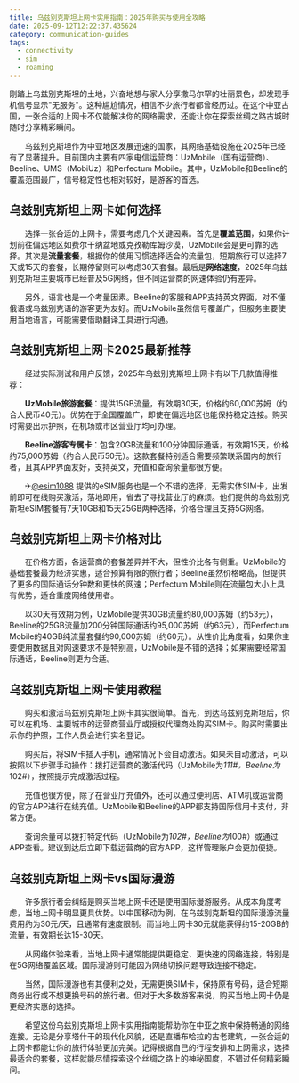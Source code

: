 ```yaml
---
title: 乌兹别克斯坦上网卡实用指南：2025年购买与使用全攻略
date: 2025-09-12T12:22:37.435624
category: communication-guides
tags:
  - connectivity
  - sim
  - roaming
---
```


刚踏上乌兹别克斯坦的土地，兴奋地想与家人分享撒马尔罕的壮丽景色，却发现手机信号显示"无服务"。这种尴尬情况，相信不少旅行者都曾经历过。在这个中亚古国，一张合适的上网卡不仅能解决你的网络需求，还能让你在探索丝绸之路古城时随时分享精彩瞬间。

　　乌兹别克斯坦作为中亚地区发展迅速的国家，其网络基础设施在2025年已经有了显著提升。目前国内主要有四家电信运营商：UzMobile（国有运营商）、Beeline、UMS（MobiUz）和Perfectum Mobile。其中，UzMobile和Beeline的覆盖范围最广，信号稳定性也相对较好，是游客的首选。

## 乌兹别克斯坦上网卡如何选择

　　选择一张合适的上网卡，需要考虑几个关键因素。首先是**覆盖范围**，如果你计划前往偏远地区如费尔干纳盆地或克孜勒库姆沙漠，UzMobile会是更可靠的选择。其次是**流量套餐**，根据你的使用习惯选择适合的流量包，短期旅行可以选择7天或15天的套餐，长期停留则可以考虑30天套餐。最后是**网络速度**，2025年乌兹别克斯坦主要城市已经普及5G网络，但不同运营商的网速体验仍有差异。

　　另外，语言也是一个考量因素。Beeline的客服和APP支持英文界面，对不懂俄语或乌兹别克语的游客更为友好。而UzMobile虽然信号覆盖广，但服务主要使用当地语言，可能需要借助翻译工具进行沟通。

## 乌兹别克斯坦上网卡2025最新推荐

　　经过实际测试和用户反馈，2025年乌兹别克斯坦上网卡有以下几款值得推荐：

　　**UzMobile旅游套餐**：提供15GB流量，有效期30天，价格约60,000苏姆（约合人民币40元）。优势在于全国覆盖广，即使在偏远地区也能保持稳定连接。购买时需要出示护照，在机场或市区营业厅均可办理。

　　**Beeline游客专属卡**：包含20GB流量和100分钟国际通话，有效期15天，价格约75,000苏姆（约合人民币50元）。这款套餐特别适合需要频繁联系国内的旅行者，且其APP界面友好，支持英文，充值和查询余量都很方便。

　　✈[@esim1088](https://t.me/s/esim1088) 提供的eSIM服务也是一个不错的选择，无需实体SIM卡，出发前即可在线购买激活，落地即用，省去了寻找营业厅的麻烦。他们提供的乌兹别克斯坦eSIM套餐有7天10GB和15天25GB两种选择，价格合理且支持5G网络。

## 乌兹别克斯坦上网卡价格对比

　　在价格方面，各运营商的套餐差异并不大，但性价比各有侧重。UzMobile的基础套餐最为经济实惠，适合预算有限的旅行者；Beeline虽然价格略高，但提供了更多的国际通话分钟数和更快的网速；Perfectum Mobile则在流量包大小上具有优势，适合重度网络使用者。

　　以30天有效期为例，UzMobile提供30GB流量约80,000苏姆（约53元），Beeline的25GB流量加200分钟国际通话约95,000苏姆（约63元），而Perfectum Mobile的40GB纯流量套餐约90,000苏姆（约60元）。从性价比角度看，如果你主要使用数据且对网速要求不是特别高，UzMobile是不错的选择；如果需要经常国际通话，Beeline则更为合适。

## 乌兹别克斯坦上网卡使用教程

　　购买和激活乌兹别克斯坦上网卡其实很简单。首先，到达乌兹别克斯坦后，你可以在机场、主要城市的运营商营业厅或授权代理商处购买SIM卡。购买时需要出示你的护照，工作人员会进行实名登记。

　　购买后，将SIM卡插入手机，通常情况下会自动激活。如果未自动激活，可以按照以下步骤手动操作：拨打运营商的激活代码（UzMobile为*111#，Beeline为*102#），按照提示完成激活过程。

　　充值也很方便，除了在营业厅充值外，还可以通过便利店、ATM机或运营商的官方APP进行在线充值。UzMobile和Beeline的APP都支持国际信用卡支付，非常方便。

　　查询余量可以拨打特定代码（UzMobile为*102#，Beeline为*100#）或通过APP查看。建议到达后立即下载运营商的官方APP，这样管理账户会更加便捷。

## 乌兹别克斯坦上网卡vs国际漫游

　　许多旅行者会纠结是购买当地上网卡还是使用国际漫游服务。从成本角度考虑，当地上网卡明显更具优势。以中国移动为例，在乌兹别克斯坦的国际漫游流量费用约为30元/天，且通常有速度限制。而当地上网卡30元就能获得约15-20GB的流量，有效期长达15-30天。

　　从网络体验来看，当地上网卡通常能提供更稳定、更快速的网络连接，特别是在5G网络覆盖区域。国际漫游则可能因为网络切换问题导致连接不稳定。

　　当然，国际漫游也有其便利之处，无需更换SIM卡，保持原有号码，适合短期商务出行或不想更换号码的旅行者。但对于大多数游客来说，购买当地上网卡仍是更经济实惠的选择。

　　希望这份乌兹别克斯坦上网卡实用指南能帮助你在中亚之旅中保持畅通的网络连接。无论是分享塔什干的现代化风貌，还是直播布哈拉的古老建筑，一张合适的上网卡都能让你的旅行体验更加完美。记得根据自己的行程安排和上网需求，选择最适合的套餐，这样就能尽情探索这个丝绸之路上的神秘国度，不错过任何精彩瞬间。